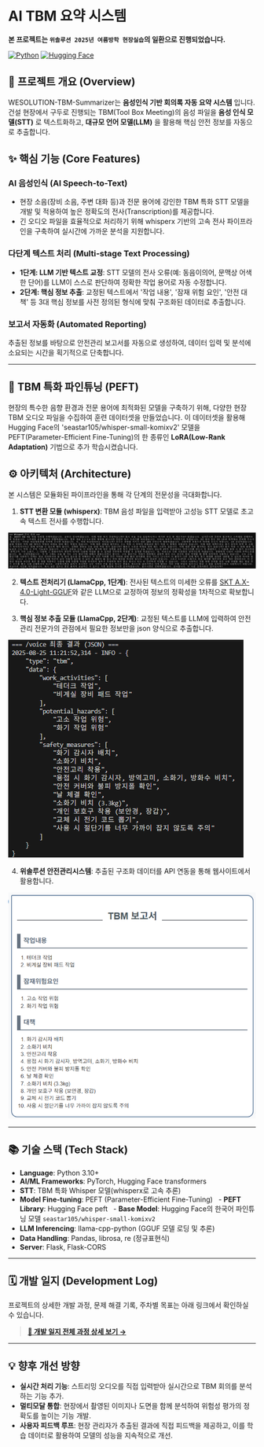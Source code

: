 # AI TBM 요약 시스템

**본 프로젝트는 `위솔루션 2025년 여름방학 현장실습`의 일환으로 진행되었습니다.**

[![Python](https://img.shields.io/badge/Python-3.10+-blue?style=for-the-badge&logo=python)](https://www.python.org/)
[![Hugging Face](https://img.shields.io/badge/🤗%20Hugging%20Face-Models-ffc83d?style=for-the-badge)](https://huggingface.co/)

## 📌 프로젝트 개요 (Overview)

WESOLUTION-TBM-Summarizer는 **음성인식 기반 회의록 자동 요약 시스템** 입니다. 건설 현장에서 구두로 진행되는 TBM(Tool Box Meeting)의 음성 파일을 **음성 인식 모델(STT)** 로 텍스트화하고, **대규모 언어 모델(LLM)** 을 활용해 핵심 안전 정보를 자동으로 추출합니다.

## ✨ 핵심 기능 (Core Features)

### AI 음성인식 (AI Speech-to-Text)
- 현장 소음(장비 소음, 주변 대화 등)과 전문 용어에 강인한 TBM 특화 STT 모델을 개발 및 적용하여 높은 정확도의 전사(Transcription)를 제공합니다.
- 긴 오디오 파일을 효율적으로 처리하기 위해 whisperx 기반의 고속 전사 파이프라인을 구축하여 실시간에 가까운 분석을 지원합니다.

### 다단계 텍스트 처리 (Multi-stage Text Processing)
- **1단계: LLM 기반 텍스트 교정**: STT 모델의 전사 오류(예: 동음이의어, 문맥상 어색한 단어)를 LLM이 스스로 판단하여 정확한 작업 용어로 자동 수정합니다.
- **2단계: 핵심 정보 추출**: 교정된 텍스트에서 '작업 내용', '잠재 위험 요인', '안전 대책' 등 3대 핵심 정보를 사전 정의된 형식에 맞춰 구조화된 데이터로 추출합니다.

### 보고서 자동화 (Automated Reporting)
추출된 정보를 바탕으로 안전관리 보고서를 자동으로 생성하여, 데이터 입력 및 분석에 소요되는 시간을 획기적으로 단축합니다.

---

## 🌟 TBM 특화 파인튜닝 (PEFT)
현장의 특수한 음향 환경과 전문 용어에 최적화된 모델을 구축하기 위해, 다양한 현장 TBM 오디오 파일을 수집하여 훈련 데이터셋을 만들었습니다. 이 데이터셋을 활용해 Hugging Face의 'seastar105/whisper-small-komixv2' 모델을 PEFT(Parameter-Efficient Fine-Tuning)의 한 종류인 **LoRA(Low-Rank Adaptation)** 기법으로 추가 학습시켰습니다.


## ⚙️ 아키텍처 (Architecture)

본 시스템은 모듈화된 파이프라인을 통해 각 단계의 전문성을 극대화합니다.

1. **STT 변환 모듈 (whisperx)**: TBM 음성 파일을 입력받아 고성능 STT 모델로 초고속 텍스트 전사를 수행합니다.

![stt](images/tbm_answer.png)

2. **텍스트 전처리기 (LlamaCpp, 1단계)**: 전사된 텍스트의 미세한 오류를 [SKT A.X-4.0-Light-GGUF](https://huggingface.co/Mungert/A.X-4.0-Light-GGUF)와 같은 LLM으로 교정하여 정보의 정확성을 1차적으로 확보합니다.

3. **핵심 정보 추출 모듈 (LlamaCpp, 2단계)**: 교정된 텍스트를 LLM에 입력하여 안전 관리 전문가의 관점에서 필요한 정보만을 json 양식으로 추출합니다.

![stt](images/tbm_json.png)

4. **위솔루션 안전관리시스템**: 추출된 구조화 데이터를 API 연동을 통해 웹사이트에서 활용합니다.

![stt](images/tbm_web.png)

---
## 📚 기술 스택 (Tech Stack)

- **Language**: Python 3.10+
- **AI/ML Frameworks**: PyTorch, Hugging Face transformers
- **STT**: TBM 특화 Whisper 모델(whisperx로 고속 추론)
- **Model Fine-tuning**: PEFT (Parameter-Efficient Fine-Tuning)
  - **PEFT Library**: Hugging Face peft
  - **Base Model**: Hugging Face의 한국어 파인튜닝 모델 `seastar105/whisper-small-komixv2`
- **LLM Inferencing**: llama-cpp-python (GGUF 모델 로딩 및 추론)
- **Data Handling**: Pandas, librosa, re (정규표현식)
- **Server**: Flask, Flask-CORS

---
## 🗓️ 개발 일지 (Development Log)

프로젝트의 상세한 개발 과정, 문제 해결 기록, 주차별 목표는 아래 링크에서 확인하실 수 있습니다.

> **[🚀 개발 일지 전체 과정 상세 보기 &rarr;](DEV_LOG.md)**

---
## 💡 향후 개선 방향

- **실시간 처리 기능**: 스트리밍 오디오를 직접 입력받아 실시간으로 TBM 회의를 분석하는 기능 추가.
- **멀티모달 통합**: 현장에서 촬영된 이미지나 도면을 함께 분석하여 위험성 평가의 정확도를 높이는 기능 개발.
- **사용자 피드백 루프**: 현장 관리자가 추출된 결과에 직접 피드백을 제공하고, 이를 학습 데이터로 활용하여 모델의 성능을 지속적으로 개선.
